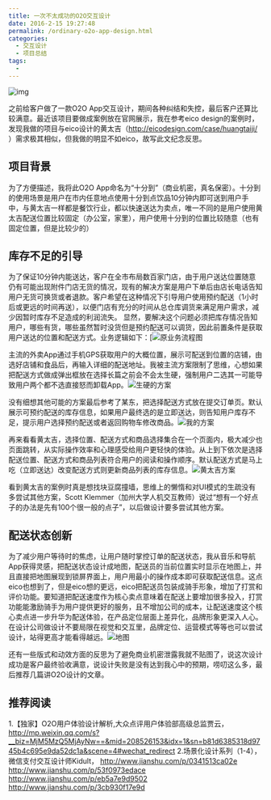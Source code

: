 ```yaml
---
title: 一次不太成功的O2O交互设计
date: 2016-2-15 19:27:48
permalink: /ordinary-o2o-app-design.html
categories:
  - 交互设计
  - 项目总结
tags:
  - 
---
```


![img](http://pic.ftium4.com/O2O-1.png)

之前给客户做了一款O2O App交互设计，期间各种纠结和失控，最后客户还算比较满意。最近该项目要做成案例放在官网展示，我在参考eico design的案例时，发现我做的项目与eico设计的黄太吉（[http://eicodesign.com/case/huangtaiji/ ](http://eicodesign.com/case/huangtaiji/)）需求极其相似，但我做的明显不如eico，故写此文纪念反思。

<!-- more -->

## 项目背景

为了方便描述，我将此O2O App命名为“十分到”（商业机密，真名保密）。十分到的使用场景是用户在市内任意地点使用十分到点饮品10分钟内即可送到用户手中，与黄太吉一样都是餐饮行业，都以快速送达为卖点，唯一不同的是用户使用黄太吉配送位置比较固定（办公室，家里），用户使用十分到的位置比较随意（也有固定位置，但是比较少的）

## 库存不足的引导

为了保证10分钟内能送达，客户在全市布局数百家门店，由于用户送达位置随意仍有可能出现附件门店无货的情况，现有的解决方案是用户下单后由店长电话告知用户无货可换货或者退款。客户希望在这种情况下引导用户使用预约配送（1小时后或更远的时间再送），以便门店有充分的时间从总仓库调货来满足用户需求，减少因暂时库存不足造成的利润流失。
显然，要解决这个问题必须把库存情况告知用户，哪些有货，哪些虽然暂时没货但是预约配送可以调货，因此前置条件是获取用户送达的位置和配送方式。业务逻辑如下：[![原业务流程图](http://pic.ftium4.com/png-3.png)

主流的外卖App通过手机GPS获取用户的大概位置，展示可配送到位置的店铺，由选好店铺和食品后，再输入详细的配送地址。我被主流方案限制了思维，心想如果把配送方式做成弹出框放在选择长篇之前会不会太生硬，强制用户二选其一可能导致用户两个都不选直接怒而卸载App。![生硬的方案](http://pic.ftium4.com/png-5.png)

没有细想其他可能的方案最后参考了某东，把选择配送方式放在提交订单页。默认展示可预约配送的库存信息，如果用户最终选的是立即送达，则告知用户库存不足，提示用户选择预约配送或者返回购物车修改商品。![我的方案](http://pic.ftium4.com/png-7.png)

再来看看黄太吉，选择位置、配送方式和商品选择集合在一个页面内，极大减少也页面跳转，从实际操作效率和心理感受给用户更轻快的体验。从上到下依次是选择配送位置、配送方式和商品列表符合用户的阅读和操作顺序。默认配送方式是马上吃（立即送达）改变配送方式则更新商品列表的库存信息。![黄太吉方案](http://pic.ftium4.com/%E9%BB%84%E5%A4%AA%E5%90%89%E6%96%B9%E6%A1%88-1-1024x417.png)

看到黄太吉的案例时真是想找块豆腐撞墙，思维上的懒惰和对UI模式的生疏没有多尝试其他方案，Scott Klemmer（加州大学人机交互教师）说过“想有一个好点子的办法是先有100个很一般的点子”，以后做设计要多尝试其他方案。

## 配送状态创新

为了减少用户等待时的焦虑，让用户随时掌控订单的配送状态，我从音乐和导航App获得灵感，把配送状态设计成地图，配送员的当前位置实时显示在地图上，并且直接把地图展现到锁屏界面上，用户用最小的操作成本即可获取配送信息。这点eico也想到了，但是eico想的更远，eico把配送员包装成骑手形象，增加了打赏和评价功能。要知道把配送速度作为核心卖点意味着在配送上要增加很多投入，打赏功能能激励骑手为用户提供更好的服务，且不增加公司的成本，让配送速度这个核心卖点进一步升华为配送体验，在产品定位层面上差异化，品牌形象更深入人心。在设计公司做设计不要局限在视觉和交互里，品牌定位、运营模式等等也可以尝试设计，站得更高才能看得越远。![地图](http://pic.ftium4.com/png-4.png)

还有一些版式和动效方面的反思为了避免商业机密泄露我就不贴图了，说这次设计成功是客户最终验收满意，说设计失败是没有达到我心中的预期，唠叨这么多，最后推荐几篇讲O2O设计的文章。

## 推荐阅读

1.【独家】O2O用户体验设计解析,大众点评用户体验部高级总监贾云，
http://mp.weixin.qq.com/s?__biz=MjM5MzQ5MjAyNw==&mid=208526153&idx=1&sn=b81d6385318d9745b4c695e9da52dc1a&scene=4#wechat_redirect
2.场景化设计系列（1-4），微信支付交互设计师Kidult，
http://www.jianshu.com/p/0341513ca02e
http://www.jianshu.com/p/53f0973edace
http://www.jianshu.com/p/eb5a7e9d9502
http://www.jianshu.com/p/3cb930f17e9d